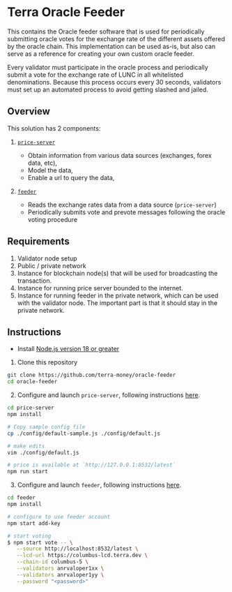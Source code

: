 # Terra Oracle Feeder

This contains the Oracle feeder software that is used for periodically submitting oracle votes for the exchange rate of the different assets offered by the oracle chain. This implementation can be used as-is, but also can serve as a reference for creating your own custom oracle feeder.

Every validator must participate in the oracle process and periodically submit a vote for the exchange rate of LUNC in all whitelisted denominations. Because this process occurs every 30 seconds, validators must set up an automated process to avoid getting slashed and jailed.

## Overview

This solution has 2 components:

1. [`price-server`](price-server/)

   - Obtain information from various data sources (exchanges, forex data, etc),
   - Model the data,
   - Enable a url to query the data,

2. [`feeder`](feeder/)

   - Reads the exchange rates data from a data source (`price-server`)
   - Periodically submits vote and prevote messages following the oracle voting procedure

## Requirements
1. Validator node setup
2. Public / private network 
3. Instance for blockchain node(s) that will be used for broadcasting the transaction.
4. Instance for running price server bounded to the internet.
5. Instance for running feeder in the private network, which can be used with the validator node. The important part is that it should stay in the private network.

## Instructions

- Install [Node.js version 18 or greater](https://nodejs.org/)

1. Clone this repository

```sh
git clone https://github.com/terra-money/oracle-feeder
cd oracle-feeder
```

2. Configure and launch `price-server`, following instructions [here](price-server/).

```sh
cd price-server
npm install

# Copy sample config file
cp ./config/default-sample.js ./config/default.js

# make edits
vim ./config/default.js

# price is available at `http://127.0.0.1:8532/latest`
npm run start
```

3. Configure and launch `feeder`, following instructions [here](feeder/).

```sh
cd feeder
npm install

# configure to use feeder account
npm start add-key

# start voting
$ npm start vote -- \
   --source http://localhost:8532/latest \
   --lcd-url https://columbus-lcd.terra.dev \
   --chain-id columbus-5 \
   --validators anrvaloper1xx \
   --validators anrvaloper1yy \
   --password "<password>"
```

